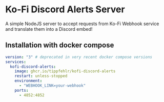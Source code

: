 # Ko-Fi Discord Alerts Server

A simple NodeJS server to accept requests from Ko-Fi Webhook service and translate them into a Discord embed!

## Installation with docker compose

```yaml
version: "3" # deprecated in very recent docker compose versions
services:
  kofi-discord-alerts:
    image: ghcr.io/tippfehlr/kofi-discord-alerts
    restart: unless-stopped
    environment:
      - "WEBHOOK_LINK=your-webhook"
    ports:
      - 4852:4852
```

